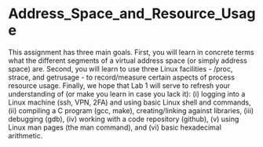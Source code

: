 # Address_Space_and_Resource_Usage
This assignment has three main goals. First, you will learn in concrete terms
what the different segments of a virtual address space (or simply address space) are. Second,
you will learn to use three Linux facilities - /proc, strace, and getrusage - to
record/measure certain aspects of process resource usage. Finally, we hope that Lab 1 will
serve to refresh your understanding of (or make you learn in case you lack it): (i) logging
into a Linux machine (ssh, VPN, 2FA) and using basic Linux shell and commands, (ii)
compiling a C program (gcc, make), creating/linking against libraries, (iii) debugging
(gdb), (iv) working with a code repository (github), (v) using Linux man pages (the man
command), and (vi) basic hexadecimal arithmetic.

